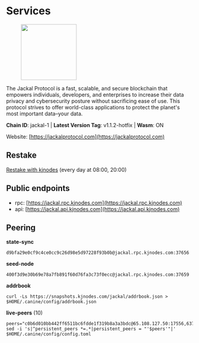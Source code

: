 # Services

<figure><img src="https://raw.githubusercontent.com/kj89/testnet_manuals/main/pingpub/logos/jackal.png" width="150" alt=""><figcaption></figcaption></figure>

The Jackal Protocol is a fast, scalable, and secure blockchain that empowers  individuals, developers, and enterprises to increase their data privacy and  cybersecurity posture without sacrificing ease of use. This protocol strives  to offer world-class applications to protect the planet's most important data–your data.

**Chain ID**: jackal-1 | **Latest Version Tag**: v1.1.2-hotfix | **Wasm**: ON

Website: [https://jackalprotocol.com](https://jackalprotocol.com)

## Restake

[Restake with kjnodes](https://restake.app/jackal/jklvaloper1tr3wm3mdkz0tda6t7vavqnn7fe2g4un0f67xmt) (every day at 08:00, 20:00)
## Public endpoints

* rpc: [https://jackal.rpc.kjnodes.com](https://jackal.rpc.kjnodes.com)
* api: [https://jackal.api.kjnodes.com](https://jackal.api.kjnodes.com)

## Peering

**state-sync**

```
d9bfa29e0cf9c4ce0cc9c26d98e5d97228f93b0b@jackal.rpc.kjnodes.com:37656
```

**seed-node**

```
400f3d9e30b69e78a7fb891f60d76fa3c73f0ecc@jackal.rpc.kjnodes.com:37659
```

**addrbook**
```
curl -Ls https://snapshots.kjnodes.com/jackal/addrbook.json > $HOME/.canine/config/addrbook.json
```

**live-peers** (10)
```
peers="c0b6d010bb442ff6511bc6fdde1f319b8a3a3bdc@65.108.127.50:17556,637166728d6103ad4ec9fff97a321a024bff3e58@65.109.94.221:28656,d0313585956c8e7969993c1577f4969739b19bb7@85.10.238.147:26656,4398bd773ac885b7365de3604eb487be10c54563@185.16.38.210:26906,d9bfa29e0cf9c4ce0cc9c26d98e5d97228f93b0b@65.109.88.38:37656,173c43436e2287f3660c344a5fd2386da4a61968@65.109.92.241:11126,fc905fe58d36875a833202ce53759d0ae6c11435@141.95.65.26:48656,2a55d2e6cc5fa2dda8a484ab7d00f77f076d237f@141.95.47.216:26656,46d4495643f2579573a61e181a88de3b8f0acc4f@2.139.23.24:36656,0836e6f18a67cc6139e315f024189cb8a84f3121@95.217.0.158:26656"
sed -i 's|^persistent_peers *=.*|persistent_peers = "'$peers'"|' $HOME/.canine/config/config.toml
```

